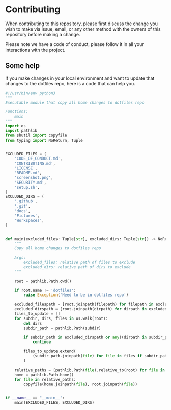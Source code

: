 # Contributing

When contributing to this repository, please first discuss the change you wish to make via issue,
email, or any other method with the owners of this repository before making a change.

Please note we have a code of conduct, please follow it in all your interactions with the project.

## Some help

If you make changes in your local environment and want to update that changes to the dotfiles repo, here is a code that can help you.

```python
#!/usr/bin/env python3
"""
Executable module that copy all home changes to dotfiles repo

Functions:
    main
"""
import os
import pathlib
from shutil import copyfile
from typing import NoReturn, Tuple


EXCLUDED_FILES = (
    'CODE_OF_CONDUCT.md',
    'CONTRIBUTING.md',
    'LICENSE',
    'README.md',
    'screenshot.png',
    'SECURITY.md',
    'setup.sh',
)
EXCLUDED_DIRS = (
    '.github',
    '.git',
    'docs',
    'Pictures',
    'Workspaces',
)


def main(excluded_files: Tuple[str], excluded_dirs: Tuple[str]) -> NoReturn:
    """
    Copy all home changes to dotfiles repo

    Args:
        excluded_files: relative path of files to exclude
        excluded_dirs: relative path of dirs to exclude
    """

    root = pathlib.Path.cwd()

    if root.name != 'dotfiles':
        raise Exception('Need to be in dotfiles repo')

    excluded_filespath = [root.joinpath(filepath) for filepath in excluded_files]
    excluded_dirspath = [root.joinpath(dirpath) for dirpath in excluded_dirs]
    files_to_update = []
    for subdir, dirs, files in os.walk(root):
        del dirs
        subdir_path = pathlib.Path(subdir)

        if subdir_path in excluded_dirspath or any((dirpath in subdir_path.parents for dirpath in excluded_dirspath)):
            continue

        files_to_update.extend(
            (subdir_path.joinpath(file) for file in files if subdir_path.joinpath(file) not in excluded_filespath)
        )

    relative_paths = [pathlib.Path(file).relative_to(root) for file in files_to_update]
    home = pathlib.Path.home()
    for file in relative_paths:
        copyfile(home.joinpath(file), root.joinpath(file))


if __name__ == "__main__":
    main(EXCLUDED_FILES, EXCLUDED_DIRS)
```
